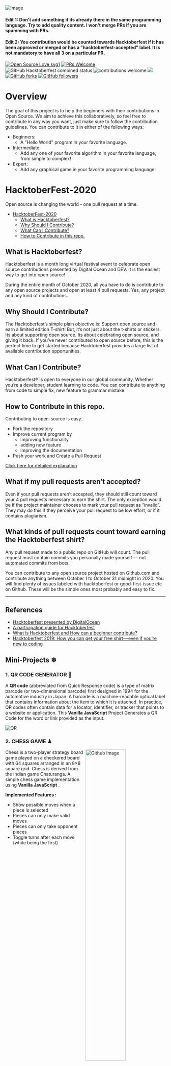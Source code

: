 ![image](https://user-images.githubusercontent.com/53433312/95441866-49929200-0978-11eb-9fcb-adf3c935adba.png)
#### Edit 1: Don't add something if its already there in the same programming language. Try to add quality content. I won't merge PRs if you are spamming with PRs.

#### Edit 2: You contribution would be counted towards Hacktoberfest if it has been approved or merged or has a "hacktoberfest-accepted" label. It is not mandatory to have all 3 on a particular PR.




  [![Open Source Love svg1](https://badges.frapsoft.com/os/v1/open-source.svg?v=103)](https://github.com/ellerbrock/open-source-badges/) [![PRs Welcome](https://img.shields.io/badge/PRs-welcome-brightgreen.svg?style=flat-square)](http://makeapullrequest.com) ![GitHub Hacktoberfest combined status](https://img.shields.io/github/hacktoberfest/2020/bhaveshlohana/HacktoberFest2020-Contributions) ![contributions welcome](https://img.shields.io/static/v1.svg?label=Contributions&message=Welcome&color=0059b3&style=flat-square) ![](https://img.shields.io/github/repo-size/bhaveshlohana/HacktoberFest2020-Contributions.svg?label=Repo%20size&style=flat-square)&nbsp;
  [![GitHub forks](https://img.shields.io/github/forks/bhaveshlohana/HacktoberFest2020-Contributions.svg?style=social&label=Fork&maxAge=2592000)](https://gitHub.com/bhaveshlohana/HacktoberFest2020-Contributions) [![GitHub followers](https://img.shields.io/github/followers/bhaveshlohana.svg?style=social&label=Follow&maxAge=2592000)](https://github.com/bhaveshlohana?tab=followers)
  
# Overview
The goal of this project is to help the beginners with their contributions in Open Source. We aim to achieve this collaboratively, so feel free to contribute in any way you want, just make sure to follow the contribution guidelines. You can contribute to it in either of the following ways:

- Beginners:
	- A "Hello World" program in your favorite language.
- Intermediate:
	- Add any one of your favorite algorithm in your favorite language, from simple to complex!
- Expert:
	- Add any graphical game in your favorite programming language!


# HacktoberFest-2020

Open source is changing the world - one pull request at a time. 


- [HacktoberFest-2020](#hacktoberfest-2020)
  - [What is Hacktoberfest?](#what-is-hacktoberfest)
  - [Why Should I Contribute?](#-why-should-i-contribute)
  - [What Can I Contribute?](#what-can-i-contribute)
  - [How to Contribute in this repo.](#how-to-contribute-in-this-repo)

## What is Hacktoberfest?

Hacktoberfest is a month long virtual festival event to celebrate open source contributions presented by Digital Ocean and DEV. It is the easiest way to get into open source!

During the entire month of October 2020, all you have to do is contribute to any open source projects and open at least 4 pull requests. Yes, any project and any kind of contributions.

## Why Should I Contribute?

The Hacktoberfest’s simple plain objective is:
Support open source and earn a limited edition T-shirt!
But, it’s not just about the t-shirts or stickers. Its about supporting open source. Its about celebrating open source, and giving it back. If you’ve never contributed to open source before, this is the perfect time to get started because Hacktoberfest provides a large list of available contribution opportunities.

## What Can I Contribute?

Hacktoberfest® is open to everyone in our global community. Whether you’re a developer, student learning to code. You can contribute to anything from code to simple fix, new feature to grammar mistake.

## How to Contribute in this repo.

Contributing to open-source is easy.


- Fork the repository
- Improve current program by
  - improving functionality
  - adding new feature
  - improving the documentation
- Push your work and Create a Pull Request

[Click here for detailed explanation](/Contribute.md)

## What if my pull requests aren’t accepted?

Even if your pull requests aren’t accepted, they should still count toward your 4 pull requests necessary to earn the shirt. The only exception would be if the project maintainer chooses to mark your pull request as “invalid”. They may do this if they perceive your pull request to be low effort, or if it contains plagiarism.

## What kinds of pull requests count toward earning the Hacktoberfest shirt?
Any pull request made to a public repo on GitHub will count. The pull request must contain commits you personally made yourself — not automated commits from bots.

You can contribute to any open source project hosted on Github.com and contribute anything between October 1 to October 31 midnight in 2020. You will find plenty of issues labeled with hacktoberfest or good-first-issue etc on Github. These will be the simple ones most probably and easy to fix.


---
## References

- [Hacktoberfest presented by DigitalOcean](https://hacktoberfest.digitalocean.com/)
- [A participation guide for Hacktoberfest](https://dev.to/zenika/a-participation-guide-for-hacktoberfest-19c1)
- [What is Hacktoberfest and How can a beginner contribute?](https://medium.com/@bawantharathnayaka/what-is-hacktoberfest-and-how-can-a-beginner-contribute-39cf2081804e)
- [Hacktoberfest 2019: How you can get your free shirt — even if you’re new to coding](https://www.freecodecamp.org/news/hacktoberfest-2018-how-you-can-get-your-free-shirt-even-if-youre-new-to-coding-96080dd0b01b/)

## Mini-Projects ❄

### 1. QR CODE GENERATOR 🔅

A <b>QR code</b> (abbreviated from Quick Response code) is a type of matrix barcode (or two-dimensional barcode) first designed in 1994 for the automotive industry in Japan. A barcode is a machine-readable optical label that contains information about the item to which it is attached. In practice, QR codes often contain data for a locator, identifier, or tracker that points to a website or application. This <b>Vanilla JavaScript</b> Project Generates a QR Code for the word or link provided as the input.

![QR](https://user-images.githubusercontent.com/61475220/94939655-10799e00-04f0-11eb-93fd-b00f30c9ece5.png)

### 2. CHESS GAME ♟

<img width="50%" align="right" alt="Github Image" src="https://raw.githubusercontent.com/Subhampreet/Mini_Projects/main/Media/chess.jpg" />

Chess is a two-player strategy board game played on a checkered board with 64 squares arranged in an 8×8 square grid. Chess is derived from the Indian game Chaturanga. A simple chess game implementation using <b>Vanilla JavaScript</b> .

<b>Implemented Features :</b>
* Show possible moves when a piece is selected
* Pieces can only make valid moves
* Pieces can only take opponent pieces
* Toggle turns after each move (white being the first)




